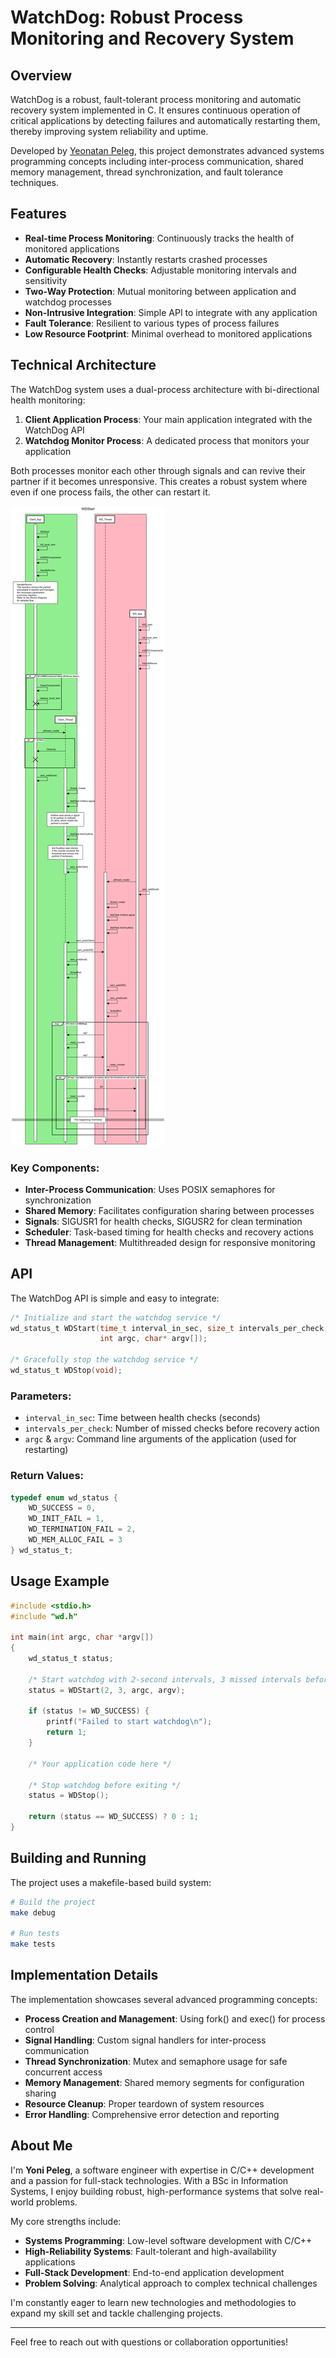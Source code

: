 # WatchDog: Robust Process Monitoring and Recovery System

## Overview

WatchDog is a robust, fault-tolerant process monitoring and automatic recovery system implemented in C. It ensures continuous operation of critical applications by detecting failures and automatically restarting them, thereby improving system reliability and uptime.

Developed by [Yeonatan Peleg](https://www.linkedin.com/in/yehonatan-peleg-33b2b2256/), this project demonstrates advanced systems programming concepts including inter-process communication, shared memory management, thread synchronization, and fault tolerance techniques.

## Features

- **Real-time Process Monitoring**: Continuously tracks the health of monitored applications
- **Automatic Recovery**: Instantly restarts crashed processes
- **Configurable Health Checks**: Adjustable monitoring intervals and sensitivity
- **Two-Way Protection**: Mutual monitoring between application and watchdog processes
- **Non-Intrusive Integration**: Simple API to integrate with any application
- **Fault Tolerance**: Resilient to various types of process failures
- **Low Resource Footprint**: Minimal overhead to monitored applications

## Technical Architecture

The WatchDog system uses a dual-process architecture with bi-directional health monitoring:

1. **Client Application Process**: Your main application integrated with the WatchDog API
2. **Watchdog Monitor Process**: A dedicated process that monitors your application

Both processes monitor each other through signals and can revive their partner if it becomes unresponsive. This creates a robust system where even if one process fails, the other can restart it.

![WatchDog Architecture Diagram](diagrams/SDiagram_WDStart.png)

### Key Components:

- **Inter-Process Communication**: Uses POSIX semaphores for synchronization
- **Shared Memory**: Facilitates configuration sharing between processes
- **Signals**: SIGUSR1 for health checks, SIGUSR2 for clean termination
- **Scheduler**: Task-based timing for health checks and recovery actions
- **Thread Management**: Multithreaded design for responsive monitoring

## API

The WatchDog API is simple and easy to integrate:

```c
/* Initialize and start the watchdog service */
wd_status_t WDStart(time_t interval_in_sec, size_t intervals_per_check, 
                    int argc, char* argv[]);

/* Gracefully stop the watchdog service */
wd_status_t WDStop(void);
```

### Parameters:

- `interval_in_sec`: Time between health checks (seconds)
- `intervals_per_check`: Number of missed checks before recovery action
- `argc` & `argv`: Command line arguments of the application (used for restarting)

### Return Values:

```c
typedef enum wd_status {
    WD_SUCCESS = 0,
    WD_INIT_FAIL = 1,
    WD_TERMINATION_FAIL = 2,
    WD_MEM_ALLOC_FAIL = 3
} wd_status_t;
```

## Usage Example

```c
#include <stdio.h>
#include "wd.h"

int main(int argc, char *argv[])
{
    wd_status_t status;
    
    /* Start watchdog with 2-second intervals, 3 missed intervals before recovery */
    status = WDStart(2, 3, argc, argv);
    
    if (status != WD_SUCCESS) {
        printf("Failed to start watchdog\n");
        return 1;
    }
    
    /* Your application code here */
    
    /* Stop watchdog before exiting */
    status = WDStop();
    
    return (status == WD_SUCCESS) ? 0 : 1;
}
```

## Building and Running

The project uses a makefile-based build system:

```bash
# Build the project
make debug

# Run tests
make tests
```

## Implementation Details

The implementation showcases several advanced programming concepts:

- **Process Creation and Management**: Using fork() and exec() for process control
- **Signal Handling**: Custom signal handlers for inter-process communication
- **Thread Synchronization**: Mutex and semaphore usage for safe concurrent access
- **Memory Management**: Shared memory segments for configuration sharing
- **Resource Cleanup**: Proper teardown of system resources
- **Error Handling**: Comprehensive error detection and reporting

## About Me

I'm **Yoni Peleg**, a software engineer with expertise in C/C++ development and a passion for full-stack technologies. With a BSc in Information Systems, I enjoy building robust, high-performance systems that solve real-world problems.

My core strengths include:
- **Systems Programming**: Low-level software development with C/C++
- **High-Reliability Systems**: Fault-tolerant and high-availability applications
- **Full-Stack Development**: End-to-end application development
- **Problem Solving**: Analytical approach to complex technical challenges

I'm constantly eager to learn new technologies and methodologies to expand my skill set and tackle challenging projects.

---

Feel free to reach out with questions or collaboration opportunities!
